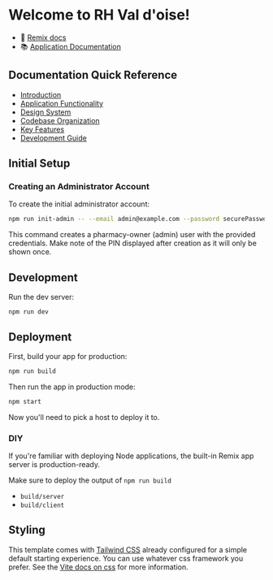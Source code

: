 # Welcome to RH Val d'oise!

- 📖 [Remix docs](https://remix.run/docs)
- 📚 [Application Documentation](./docs/readme.md)

## Documentation Quick Reference
- [Introduction](./docs/1-introduction/readme.md)
- [Application Functionality](./docs/2-application-functionality/readme.md)
- [Design System](./docs/3-design-system/readme.md)
- [Codebase Organization](./docs/4-codebase-organization/readme.md)
- [Key Features](./docs/5-key-features)
- [Development Guide](./docs/6-development-guide/readme.md)

## Initial Setup

### Creating an Administrator Account
To create the initial administrator account:

```sh
npm run init-admin -- --email admin@example.com --password securePassword --name "Admin User"
```

This command creates a pharmacy-owner (admin) user with the provided credentials. Make note of the PIN displayed after creation as it will only be shown once.

## Development

Run the dev server:

```shellscript
npm run dev
```

## Deployment

First, build your app for production:

```sh
npm run build
```

Then run the app in production mode:

```sh
npm start
```

Now you'll need to pick a host to deploy it to.

### DIY

If you're familiar with deploying Node applications, the built-in Remix app server is production-ready.

Make sure to deploy the output of `npm run build`

- `build/server`
- `build/client`

## Styling

This template comes with [Tailwind CSS](https://tailwindcss.com/) already configured for a simple default starting experience. You can use whatever css framework you prefer. See the [Vite docs on css](https://vitejs.dev/guide/features.html#css) for more information.
